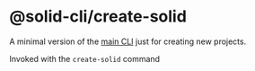# @solid-cli/create-solid

A minimal version of the [main CLI](https://www.npmjs.com/package/@solid-cli/core) just for creating new projects.

Invoked with the `create-solid` command
